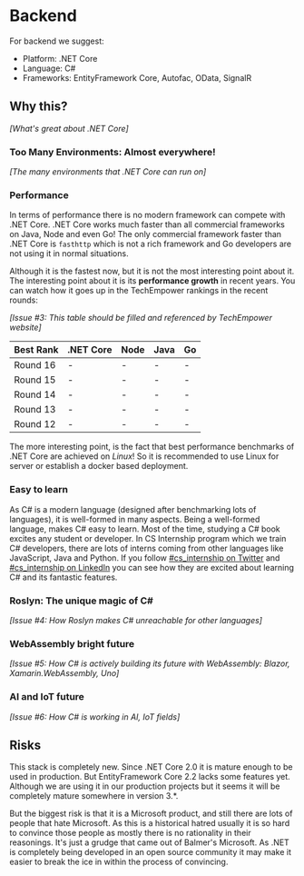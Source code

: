 # Backend

For backend we suggest:
- Platform: .NET Core
- Language: C#
- Frameworks: EntityFramework Core, Autofac, OData, SignalR

## Why this?
_[What's great about .NET Core]_

### Too Many Environments: Almost everywhere!

_[The many environments that .NET Core can run on]_


### Performance

In terms of performance there is no modern framework can compete with .NET Core. .NET Core works much faster than all commercial frameworks on Java, Node and even Go! The only commercial framework faster than .NET Core is `fasthttp` which is not a rich framework and Go developers are not using it in normal situations.

Although it is the fastest now, but it is not the most interesting point about it. The interesting point about it is its **performance growth** in recent years. You can watch how it goes up in the TechEmpower rankings in the recent rounds:

_[Issue #3: This table should be filled and referenced by TechEmpower website]_

|Best Rank|.NET Core|Node|Java|Go|
|-|-|-|-|-|
|Round 16|-|-|-|-|
|Round 15|-|-|-|-|
|Round 14|-|-|-|-|
|Round 13|-|-|-|-|
|Round 12|-|-|-|-|

The more interesting point, is the fact that best performance benchmarks of .NET Core are achieved on _Linux_! So it is recommended to use Linux for server or establish a docker based deployment.

### Easy to learn
As C# is a modern language (designed after benchmarking lots of languages), it is well-formed in many aspects.
Being a well-formed language, makes C# easy to learn. Most of the time, studying a C# book excites any student or developer. In CS Internship program which we train C# developers, there are lots of interns coming from other languages like JavaScript, Java and Python. If you follow [#cs_internship on Twitter](https://twitter.com/hashtag/cs_internship) and [#cs_internship on LinkedIn](https://www.linkedin.com/feed/hashtag/?keywords=%23cs_internship) you can see how they are excited about learning C# and its fantastic features.

### Roslyn: The unique magic of C#
_[Issue #4: How Roslyn makes C# unreachable for other languages]_

### WebAssembly bright future 
_[Issue #5: How C# is actively building its future with WebAssembly: Blazor, Xamarin.WebAssembly, Uno]_

### AI and IoT future
_[Issue #6: How C# is working in AI, IoT fields]_

## Risks
This stack is completely new. Since .NET Core 2.0 it is mature enough to be used in production. But EntityFramework Core 2.2 lacks some features yet. Although we are using it in our production projects but it seems it will be completely mature somewhere in version 3.*.

But the biggest risk is that it is a Microsoft product, and still there are lots of people that hate Microsoft. As this is a historical hatred usually it is so hard to convince those people as mostly there is no rationality in their reasonings. It's just a grudge that came out of Balmer's Microsoft. As .NET is completely being developed in an open source community it may make it easier to break the ice in within the process of convincing.

